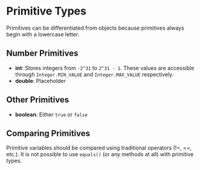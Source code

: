 # Primitive Types
Primitives can be differentiated from objects because primitives always begin with a lowercase letter.

## Number Primitives
* **int**: Stores integers from `-2^31` to `2^31 - 1`. These values are accessible through `Integer.MIN_VALUE` and `Integer.MAX_VALUE` respectively.
* **double**: Placeholder

## Other Primitives
* **boolean**: Either `true` or `false`

## Comparing Primitives
Primitive variables should be compared using traditional operators (!=, ==, etc.). It is not possible to use `equals()` (or any methods at all) with primitive types.

